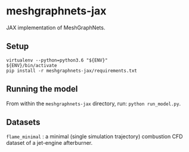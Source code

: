 # meshgraphnets-jax
JAX implementation of MeshGraphNets.

## Setup
```
virtualenv --python=python3.6 "${ENV}"
${ENV}/bin/activate
pip install -r meshgraphnets-jax/requirements.txt
```

## Running the model
From within the `meshgraphnets-jax` directory, run:
`python run_model.py`.

## Datasets
`flame_minimal` : a minimal (single simulation trajectory) combustion CFD dataset of a jet-engine afterburner.
